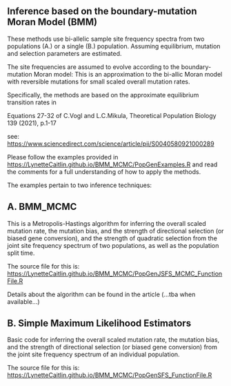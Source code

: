 ## Inference based on the boundary-mutation Moran Model (BMM)

These methods use bi-allelic sample site frequency spectra from two populations (A.) or a single (B.) population.
Assuming equilibrium, mutation and selection parameters are estimated. 

The site frequencies are assumed to evolve according to the boundary-mutation Moran model:
This is an approximation to the bi-allic Moran model with reversible mutations for small scaled overall mutation rates.

Specifically, the methods are based on the approximate equilibrium transition rates in

Equations 27-32 of C.Vogl and L.C.Mikula, Theoretical Population Biology 139 (2021), p.1-17

see: <https://www.sciencedirect.com/science/article/pii/S0040580921000289>


Please follow the examples provided in 
<https://LynetteCaitlin.github.io/BMM_MCMC/PopGenExamples.R>
and read the comments for a full understanding of how to apply the methods.

The examples pertain to two inference techniques:

## A. BMM_MCMC 

This is a Metropolis-Hastings algorithm for inferring the overall scaled mutation rate, the mutation bias, and the strength of directional selection (or biased gene conversion), and the strength of quadratic selection from the joint site frequency spectrum of two populations, as well as the population split time. 

The source file for this is:
<https://LynetteCaitlin.github.io/BMM_MCMC/PopGenJSFS_MCMC_FunctionFile.R>

Details about the algorithm can be found in the article (...tba when available...)

## B. Simple Maximum Likelihood Estimators

Basic code for inferring the overall scaled mutation rate, the mutation bias, and the strength of directional selection (or biased gene conversion) from the joint site frequency spectrum of an individual population.

The source file for this is:
<https://LynetteCaitlin.github.io/BMM_MCMC/PopGenSFS_FunctionFile.R>



